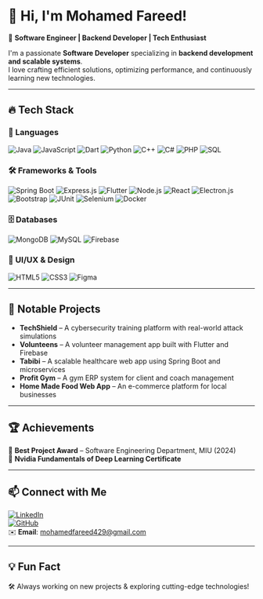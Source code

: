 # 👋 Hi, I'm Mohamed Fareed!  

🚀 **Software Engineer | Backend Developer | Tech Enthusiast**  

I'm a passionate **Software Developer** specializing in **backend development and scalable systems**.  
I love crafting efficient solutions, optimizing performance, and continuously learning new technologies.  

---

## 🔥 Tech Stack  

### 🚀 Languages  
![Java](https://img.shields.io/badge/Java-ED8B00?style=for-the-badge&logo=java&logoColor=white)  ![JavaScript](https://img.shields.io/badge/JavaScript-F7DF1E?style=for-the-badge&logo=javascript&logoColor=black)  ![Dart](https://img.shields.io/badge/Dart-0175C2?style=for-the-badge&logo=dart&logoColor=white)  ![Python](https://img.shields.io/badge/Python-3776AB?style=for-the-badge&logo=python&logoColor=white)  ![C++](https://img.shields.io/badge/C++-00599C?style=for-the-badge&logo=cplusplus&logoColor=white)  ![C#](https://img.shields.io/badge/C%23-239120?style=for-the-badge&logo=csharp&logoColor=white)  ![PHP](https://img.shields.io/badge/PHP-777BB4?style=for-the-badge&logo=php&logoColor=white)  ![SQL](https://img.shields.io/badge/SQL-4479A1?style=for-the-badge&logo=mysql&logoColor=white)  

### 🛠 Frameworks & Tools  
![Spring Boot](https://img.shields.io/badge/Spring%20Boot-6DB33F?style=for-the-badge&logo=spring-boot&logoColor=white)  ![Express.js](https://img.shields.io/badge/Express.js-404D59?style=for-the-badge)  ![Flutter](https://img.shields.io/badge/Flutter-02569B?style=for-the-badge&logo=flutter&logoColor=white)  ![Node.js](https://img.shields.io/badge/Node.js-43853D?style=for-the-badge&logo=node.js&logoColor=white)  ![React](https://img.shields.io/badge/React-61DAFB?style=for-the-badge&logo=react&logoColor=black)  ![Electron.js](https://img.shields.io/badge/Electron.js-47848F?style=for-the-badge&logo=electron&logoColor=white)  ![Bootstrap](https://img.shields.io/badge/Bootstrap-563D7C?style=for-the-badge&logo=bootstrap&logoColor=white)  ![JUnit](https://img.shields.io/badge/JUnit-25A162?style=for-the-badge&logo=junit5&logoColor=white)  ![Selenium](https://img.shields.io/badge/Selenium-43B02A?style=for-the-badge&logo=selenium&logoColor=white)  ![Docker](https://img.shields.io/badge/Docker-2496ED?style=for-the-badge&logo=docker&logoColor=white)  

### 🗄️ Databases  
![MongoDB](https://img.shields.io/badge/MongoDB-4EA94B?style=for-the-badge&logo=mongodb&logoColor=white)  ![MySQL](https://img.shields.io/badge/MySQL-4479A1?style=for-the-badge&logo=mysql&logoColor=white)  ![Firebase](https://img.shields.io/badge/Firebase-FFCA28?style=for-the-badge&logo=firebase&logoColor=black)  

### 🎨 UI/UX & Design  
![HTML5](https://img.shields.io/badge/HTML5-E34F26?style=for-the-badge&logo=html5&logoColor=white)  ![CSS3](https://img.shields.io/badge/CSS3-1572B6?style=for-the-badge&logo=css3&logoColor=white)  ![Figma](https://img.shields.io/badge/Figma-F24E1E?style=for-the-badge&logo=figma&logoColor=white)  

---

## 🌟 Notable Projects  

- **TechShield** – A cybersecurity training platform with real-world attack simulations  
- **Volunteens** – A volunteer management app built with Flutter and Firebase  
- **Tabibi** – A scalable healthcare web app using Spring Boot and microservices  
- **Profit Gym** – A gym ERP system for client and coach management  
- **Home Made Food Web App** – An e-commerce platform for local businesses  

---

## 🏆 Achievements  

🏅 **Best Project Award** – Software Engineering Department, MIU (2024)  
📜 **Nvidia Fundamentals of Deep Learning Certificate**  

---

## 📫 Connect with Me  

[![LinkedIn](https://img.shields.io/badge/LinkedIn-0077B5?style=for-the-badge&logo=linkedin&logoColor=white)](https://linkedin.com/in/mohamed-fareed23)  
[![GitHub](https://img.shields.io/badge/GitHub-100000?style=for-the-badge&logo=github&logoColor=white)](https://github.com/mohamedfareed244)  
✉️ **Email**: mohamedfareed429@gmail.com  

---



## 💡 Fun Fact  

🛠️ Always working on new projects & exploring cutting-edge technologies!  
